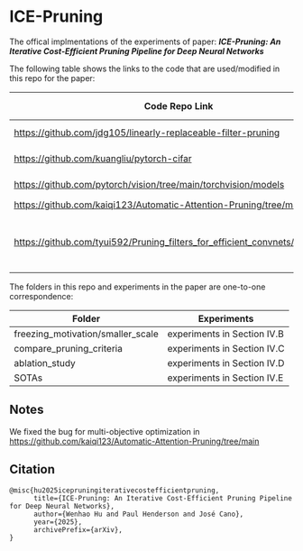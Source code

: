 # ICE-Pruning

The offical implmentations of the experiments of paper: <em><strong>ICE-Pruning: An Iterative Cost-Efficient Pruning Pipeline for Deep Neural Networks</em></strong>

The following table shows the links to the code that are used/modified in this repo for the paper:

|Code Repo Link|Used/Modified for|
|--------------|-----------------|
|https://github.com/jdg105/linearly-replaceable-filter-pruning|ResNet-152 model|
|https://github.com/kuangliu/pytorch-cifar |MobileNetV2 model|
|https://github.com/pytorch/vision/tree/main/torchvision/models|other models in this paper|
|https://github.com/kaiqi123/Automatic-Attention-Pruning/tree/main|AAP|
|https://github.com/tyui592/Pruning_filters_for_efficient_convnets/tree/master|L1 norm filter pruning and other pruning underlying code|

The folders in this repo and experiments in the paper are one-to-one correspondence:

|Folder|Experiments|
|------|-----------|
|freezing_motivation/smaller_scale|experiments in Section IV.B|<br>
|compare_pruning_criteria|experiments in Section IV.C|<br>
|ablation_study|experiments in Section IV.D|<br>
|SOTAs|experiments in Section IV.E|<br>

## Notes
We fixed the bug for multi-objective optimization in https://github.com/kaiqi123/Automatic-Attention-Pruning/tree/main

## Citation

```
@misc{hu2025icepruningiterativecostefficientpruning,
      title={ICE-Pruning: An Iterative Cost-Efficient Pruning Pipeline for Deep Neural Networks}, 
      author={Wenhao Hu and Paul Henderson and José Cano},
      year={2025},
      archivePrefix={arXiv},
}
```




